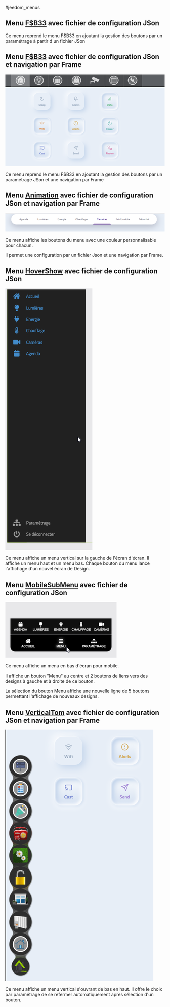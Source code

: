 #jeedom_menus

## Menu [F$B33](./jsonFsb33) avec fichier de configuration JSon

Ce menu reprend le menu F$B33 en ajoutant la gestion des boutons par un paramétrage à partir d'un fichier JSon

## Menu [F$B33](./menuJsonFsb33Frame) avec fichier de configuration JSon et navigation par Frame

![Menu jsonFsb33Frame](./menuJsonFsb33Frame/doc/images/menuJsonFsb33Frame.png)

Ce menu reprend le menu F$B33 en ajoutant la gestion des boutons par un paramétrage JSon et une navigation par Frame

## Menu [Animation](./menuAnimation) avec fichier de configuration JSon et navigation par Frame

![Menu Animation](./menuAnimation/doc/images/menuAnimation.png)

Ce menu affiche les boutons du menu avec une couleur personnalisable pour chacun.

Il permet une configuration par un fichier Json et une navigation par Frame.

## Menu [HoverShow](./menuHoverShow) avec fichier de configuration JSon

![Menu HoverShow](./menuHoverShow/doc/images/menuOuvert.png)

Ce menu affiche un menu vertical sur la gauche de l'écran d'écran. Il affiche un menu haut et un menu bas. Chaque bouton du menu lance l'affichage d'un nouvel écran de Design.

## Menu [MobileSubMenu](./menuMobileSubMenu) avec fichier de configuration JSon
![Menu HoverShow](./menuMobileSubMenu/doc/images/menuOuvert.png)

Ce menu affiche un menu en bas d'écran pour mobile. 

Il affiche un bouton "Menu" au centre et 2 boutons de liens vers des designs à gauche et à droite de ce bouton.

La sélection du bouton Menu affiche une nouvelle ligne de 5 boutons permettant l'affichage de nouveaux designs.

## Menu [VerticalTom](./menuVerticalTom) avec fichier de configuration JSon et navigation par Frame
![Menu VerticalTom](./menuVerticalTom/doc/images/menuOuvert.png)

Ce menu affiche un menu vertical s'ouvrant de bas en haut. Il offre le choix par paramétrage de se refermer automatiquement après sélection d'un bouton. 
